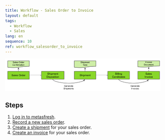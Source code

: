 ```yaml
---
title: Workflow - Sales Order to Invoice
layout: default
tags:
  - Workflow
  - Sales
lang: en
sequence: 10
ref: workflow_salesorder_to_invoice
---
```


<kbd><img src="../../images/en_workflow_salesorder_to_invoice.png" alt="Fig.: Workflow - Sales Order to Invoice"></kbd>

## Steps
1. [Log in to metasfresh](Login).
1. [Record a new sales order](SalesOrder_recording).
1. [Create a shipment](Ship_SalesOrder) for your sales order.
1. [Create an invoice](Invoice_SalesOrder) for your sales order.
